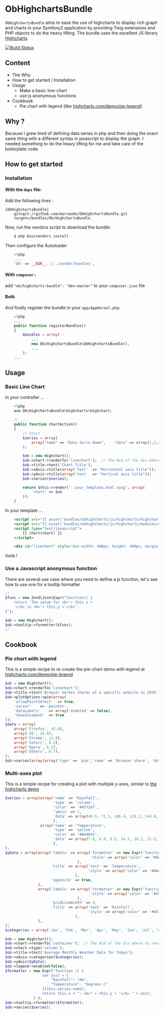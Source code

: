 # ObHighchartsBundle

`ObHighchartsBundle` aims to ease the use of highcharts to display rich graph and charts in your Symfony2 application by
providing Twig extensions and PHP objects to do the heavy lifting. The bundle uses the excellent JS library [Highcharts](http://www.highcharts.com).

[![Build Status](https://secure.travis-ci.org/marcaube/ObHighchartsBundle.png?branch=master)](http://travis-ci.org/marcaube/ObHighchartsBundle)

## Content
* The Why
* How to get started / Installation
* Usage
    * Make a basic line-chart
    * use js anonymous functions
* Cookbook
    * Pie chart with legend (like [highcharts.com/demo/pie-legend](http://www.highcharts.com/demo/pie-legend))

## Why ?

Because I grew tired of defining data series in php and then doing the exact same thing with a different syntax in 
javascript to display the graph. I needed something to do the heavy lifting for me and take care of the boilerplate 
code.

## How to get started

### Installation

#### With the `deps` file: 
Add the following lines :

    [ObHighchartsBundle]
        git=git://github.com/marcaube/ObHighchartsBundle.git
        target=/bundles/Ob/HighchartsBundle

Now, run the vendors script to download the bundle:

``` bash
    $ php bin/vendors install
```

Then configure the Autoloader

``` php
    <?php
    ...
    'Ob' => __DIR__.'/../vendor/bundles',
```

#### With `composer` : 
add `"ob/highcharts-bundle": "dev-master"` to your `composer.json` file

#### Both
And finally register the bundle in your `app/AppKernel.php`:

``` php
    <?php
    ...
    public function registerBundles()
    {
        $bundles = array(
            ...
            new Ob\HighchartsBundle\ObHighchartsBundle(),
            ...
        );
    ...
```

## Usage

### Basic Line Chart

In your controller ...

``` php
    <?php
    use Ob\HighchartsBundle\Highcharts\Highchart;

    // ...
    public function chartAction()
    {
        // Chart
        $series = array(
            array("name" => "Data Serie Name",    "data" => array(1,2,4,5,6,3,8))
        );

        $ob = new Highchart();
        $ob->chart->renderTo('linechart');  // The #id of the div where to render the chart
        $ob->title->text('Chart Title');
        $ob->xAxis->title(array('text'  => "Horizontal axis title"));
        $ob->yAxis->title(array('text'  => "Vertical axis title"));
        $ob->series($series);

        return $this->render('::your_template.html.twig', array(
            'chart' => $ob
        ));
    }
```

In your template ...

``` html
    <script src="{{ asset('bundles/obhighcharts/js/highcharts/highcharts.js') }}"></script>
    <script src="{{ asset('bundles/obhighcharts/js/highcharts/modules/exporting.js') }}"></script>
    <script type="text/javascript">
        {{ chart(chart) }}
    </script>

    <div id="linechart" style="min-width: 400px; height: 400px; margin: 0 auto"></div>
```

Voilà !

### Use a Javascript anonymous function
There are several use case where you need to define a js function, let's see how to use one for a tooltip formatter

``` php
// ...
$func = new Zend\Json\Expr("function() {
    return 'The value for <b>'+ this.x +
    '</b> is <b>'+ this.y +'</b>';
}");

$ob = new Highchart();
$ob->tooltip->formatter($func);
// ...
```

## Cookbook

### Pie chart with legend
This is a simple recipe to re-create the pie-chart demo with legend at [highcharts.com/demo/pie-legend](http://www.highcharts.com/demo/pie-legend)

```php
$ob = new Highchart();
$ob->chart->renderTo('linechart');
$ob->title->text('Browser market shares at a specific website in 2010');
$ob->plotOptions->pie(array(
    'allowPointSelect'  => true,
    'cursor'    => 'pointer',
    'dataLabels'    => array('enabled' => false),
    'showInLegend'  => true
));
$data = array(
    array('Firefox', 45.0),
    array('IE', 26.8),
    array('Chrome', 12.8),
    array('Safari', 8.5),
    array('Opera', 6.2),
    array('Others', 0.7),
);
$ob->series(array(array('type' => 'pie','name' => 'Browser share', 'data' => $data)));
```

### Multi-axes plot
This is a simple recipe for creating a plot with multiple y-axes, similar to [the highcharts demo](http://www.highcharts.com/demo/combo-multi-axes)

```php
$series = array(array('name' => 'Rainfall',
                      'type' => 'column',
                      'color' => '#4572A7',
                      'yAxis' => 1,
                      'data' => array(49.9, 71.5, 106.4, 129.2, 144.0, 176.0, 135.6, 148.5, 216.4, 194.1, 95.6, 54.4),
                      ),
                array('name' => 'Temperature',
                      'type' => 'spline',
                      'color' => '#AA4643',
                      'data' => array(7.0, 6.9, 9.5, 14.5, 18.2, 21.5, 25.2, 26.5, 23.3, 18.3, 13.9, 9.6),
                      ),
);
$yData = array(array('labels' => array('formatter' => new Expr('function () { return this.value + " degrees C" }'),
                                       'style' => array('color' => '#AA4643')
                                 ),
                     'title' => array('text' => 'Temperature',
                                      'style' => array('color' => '#AA4643')
                                ),
                     'opposite' => true,
               ),
               array('labels' => array('formatter' => new Expr('function () { return this.value + " mm" }'),
                                       'style' => array('color' => '#4572A7')
                                 ),
                     'gridLineWidth' => 0,
                     'title' => array('text' => 'Rainfall',
                                      'style' => array('color' => '#4572A7')
                                ),
               ),
);
$categories = array('Jan', 'Feb', 'Mar', 'Apr', 'May', 'Jun', 'Jul', 'Aug', 'Sep', 'Oct', 'Nov', 'Dec');

$ob = new Highchart();
$ob->chart->renderTo('container');  // The #id of the div where to render the chart
$ob->chart->type('column');
$ob->title->text('Average Monthly Weather Data for Tokyo');
$ob->xAxis->categories($categories);
$ob->yAxis($yData);
$ob->legend->enabled(false);
$formatter = new Expr('function () {
                 var unit = {
                     "Rainfall": "mm",
                     "Temperature": "degrees C"
                 }[this.series.name];
                 return this.x + ": <b>" + this.y + "</b> " + unit;
             }');
$ob->tooltip->formatter($formatter);
$ob->series($series);
```
